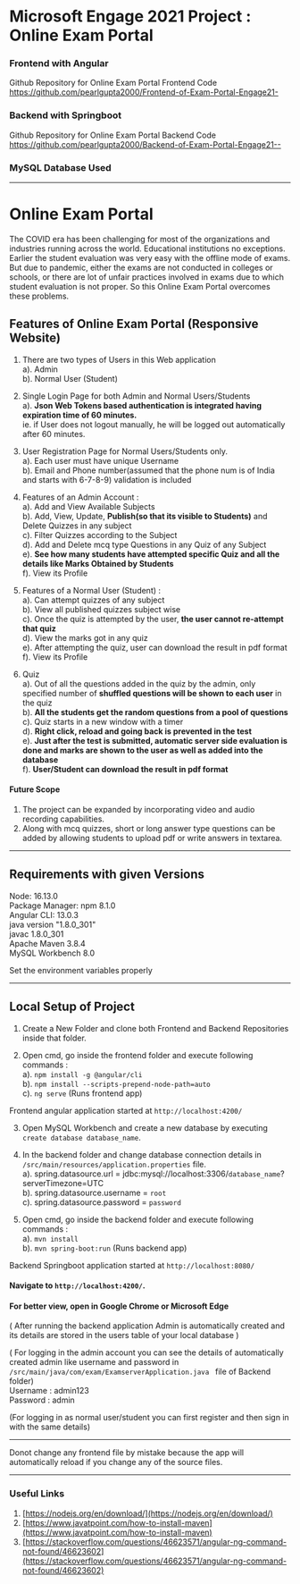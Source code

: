 # Microsoft Engage 2021 Project : Online Exam Portal

### Frontend with Angular
Github Repository for Online Exam Portal Frontend Code [ https://github.com/pearlgupta2000/Frontend-of-Exam-Portal-Engage21- ](https://github.com/pearlgupta2000/Frontend-of-Exam-Portal-Engage21-)

### Backend with Springboot
Github Repository for Online Exam Portal Backend Code[ https://github.com/pearlgupta2000/Backend-of-Exam-Portal-Engage21-- ](https://github.com/pearlgupta2000/Backend-of-Exam-Portal-Engage21--)

### MySQL Database Used

---

# Online Exam Portal

The COVID era has been challenging for most of the organizations and industries running across the world.
Educational institutions no exceptions. Earlier the student evaluation was very easy with the offline mode of exams.
But due to pandemic, either the exams are not conducted in colleges or schools, or there are lot of unfair practices
involved in exams due to which student evaluation is not proper.
So this Online Exam Portal overcomes these problems.

## Features of Online Exam Portal (Responsive Website)

1. There are two types of Users in this Web application <br>
   a). Admin <br>
   b). Normal User (Student)

2. Single Login Page for both Admin and Normal Users/Students <br>
   a). **Json Web Tokens based authentication is integrated having expiration time of 60 minutes.** <br>
   ie. if User does not logout manually, he will be logged out automatically after 60 minutes.

3. User Registration Page for Normal Users/Students only. <br>
   a). Each user must have unique Username <br>
   b). Email and Phone number(assumed that the phone num is of India and starts with 6-7-8-9) validation is included

5. Features of an Admin Account : <br>
   a). Add and View Available Subjects <br>
   b). Add, View, Update, **Publish(so that its visible to Students)** and Delete Quizzes in any subject <br>
   c). Filter Quizzes according to the Subject <br>
   d). Add and Delete mcq type Questions in any Quiz of any Subject <br>
   e). **See how many students have attempted specific Quiz and all the details like Marks Obtained by Students** <br>
   f). View its Profile

6. Features of a Normal User (Student) : <br>
   a). Can attempt quizzes of any subject <br>
   b). View all published quizzes subject wise <br>
   c). Once the quiz is attempted by the user, **the user cannot re-attempt that quiz** <br>
   d). View the marks got in any quiz <br>
   e). After attempting the quiz, user can download the result in pdf format <br>
   f). View its Profile

7. Quiz <br>
   a). Out of all the questions added in the quiz by the admin, only specified number of **shuffled questions will be shown to each user** in the quiz <br>
   b). **All the students get the random questions from a pool of questions** <br>
   c). Quiz starts in a new window with a timer <br>
   d). **Right click, reload and going back is prevented in the test** <br>
   e). **Just after the test is submitted, automatic server side evaluation is done and marks are shown to the user as well as added into the database** <br>
   f). **User/Student can download the result in pdf format**

#### Future Scope
1. The project can be expanded by incorporating video and audio recording capabilities.
2. Along with mcq quizzes, short or long answer type questions can be added by allowing students to upload pdf or write answers in textarea.

---

## Requirements with given Versions

Node: 16.13.0 <br>
Package Manager: npm 8.1.0<br>
Angular CLI: 13.0.3 <br>
java version "1.8.0_301" <br>
javac 1.8.0_301 <br>
Apache Maven 3.8.4 <br>
MySQL Workbench 8.0 <br>

Set the environment variables properly

---

## Local Setup of Project

1. Create a New Folder and clone both Frontend and Backend Repositories inside that folder.

2. Open cmd, go inside the frontend folder and execute following commands : <br>
   a). `npm install -g @angular/cli` <br>
   b). `npm install --scripts-prepend-node-path=auto` <br>
   c). `ng serve` (Runs frontend app) <br>

Frontend angular application started at `http://localhost:4200/`

3. Open MySQL Workbench and create a new database by executing `create database database_name`.

4. In the backend folder and change database connection details in `/src/main/resources/application.properties` file. <br>
   a). spring.datasource.url = jdbc:mysql://localhost:3306/`database_name`?serverTimezone=UTC <br>
   b). spring.datasource.username = `root` <br>
   c). spring.datasource.password = `password` <br>

5. Open cmd, go inside the backend folder and execute following commands : <br>
   a). `mvn install` <br>
   b). `mvn spring-boot:run` (Runs backend app) <br>

Backend Springboot application started at `http://localhost:8080/`

#### Navigate to `http://localhost:4200/`. <br>

#### For better view, open in Google Chrome or Microsoft Edge

( After running the backend application Admin is automatically created and its details are stored in the users table of your local database )<br>

( For logging in the admin account you can see the details of automatically created admin like username and password in `/src/main/java/com/exam/ExamserverApplication.java ` file of Backend folder) <br>
Username : admin123 <br>
Password : admin <br>

(For logging in as normal user/student you can first register and then sign in with the same details)

---

Donot change any frontend file by mistake because the app will automatically reload if you change any of the source files.<br>

---

### Useful Links
1. [https://nodejs.org/en/download/](https://nodejs.org/en/download/) <br>
2. [https://www.javatpoint.com/how-to-install-maven](https://www.javatpoint.com/how-to-install-maven)
3. [https://stackoverflow.com/questions/46623571/angular-ng-command-not-found/46623602](https://stackoverflow.com/questions/46623571/angular-ng-command-not-found/46623602)
